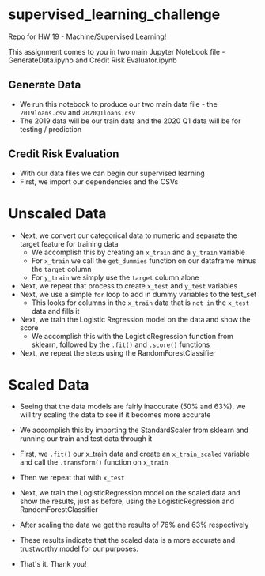 # supervised_learning_challenge
Repo for HW 19 - Machine/Supervised Learning!

This assignment comes to you in two main Jupyter Notebook file - GenerateData.ipynb and Credit Risk Evaluator.ipynb

## Generate Data
* We run this notebook to produce our two main data file - the `2019loans.csv` and `2020Q1loans.csv`
* The 2019 data will be our train data and the 2020 Q1 data will be for testing / prediction

## Credit Risk Evaluation
* With our data files we can begin our supervised learning
* First, we import our dependencies and the CSVs

# Unscaled Data
* Next, we convert our categorical data to numeric and separate the target feature for training data
   * We accomplish this by creating an `x_train` and a `y_train` variable
   * For `x_train` we call the `get_dummies` function on our dataframe minus the `target` column
   * For `y_train` we simply use the `target` column alone
* Next, we repeat that process to create `x_test` and `y_test` variables
* Next, we use a simple `for` loop to add in dummy variables to the test_set
   * This looks for columns in the `x_train` data that is `not in` the `x_test` data and fills it
* Next, we train the Logistic Regression model on the data and show the score
   * We accomplish this with the LogisticRegression function from sklearn, followed by the `.fit()` and `.score()` functions
* Next, we repeat the steps using the RandomForestClassifier

# Scaled Data
* Seeing that the data models are fairly inaccurate (50% and 63%), we will try scaling the data to see if it becomes more accurate
* We accomplish this by importing the StandardScaler from sklearn and running our train and test data through it
* First, we `.fit()` our x_train data and create an `x_train_scaled` variable and call the `.transform()` function on `x_train`
* Then we repeat that with `x_test`
* Next, we train the LogisticRegression model on the scaled data and show the results, just as before, using the LogisticRegression and RandomForestClassifier

* After scaling the data we get the results of 76% and 63% respectively
* These results indicate that the scaled data is a more accurate and trustworthy model for our purposes.

* That's it. Thank you!
